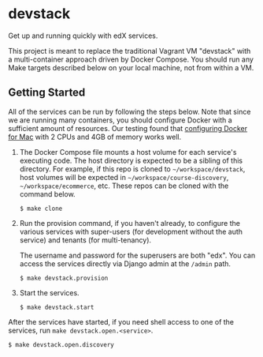 # devstack

Get up and running quickly with edX services.

This project is meant to replace the traditional Vagrant VM "devstack" with a multi-container approach driven by Docker Compose. You should run any Make targets described below on your local machine, not from within a VM.

## Getting Started

All of the services can be run by following the steps below. Note that since we are running many containers, you should
configure Docker with a sufficient amount of resources. Our testing found that [configuring Docker for Mac](https://docs.docker.com/docker-for-mac/#/advanced)
 with 2 CPUs and 4GB of memory works well.

1. The Docker Compose file mounts a host volume for each service's executing code. The host directory is expected to be
   a sibling of this directory. For example, if this repo is cloned to `~/workspace/devstack`, host volumes will be
   expected in `~/workspace/course-discovery`, `~/workspace/ecommerce`, etc. These repos can be cloned with the command
   below.

   ```
   $ make clone
   ```

2. Run the provision command, if you haven't already, to configure the various services with super-users (for
   development without the auth service) and tenants (for multi-tenancy).

   The username and password for the superusers are both "edx". You can access the services directly via Django admin
   at the `/admin` path.

    ```
    $ make devstack.provision
    ```

3. Start the services.

    ```
    $ make devstack.start
    ```

After the services have started, if you need shell access to one of the services, run `make devstack.open.<service>`.

```
$ make devstack.open.discovery
```
